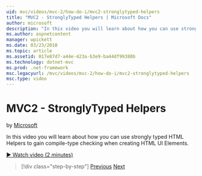 ```yaml
---
uid: mvc/videos/mvc-2/how-do-i/mvc2-stronglytyped-helpers
title: "MVC2 - StronglyTyped Helpers | Microsoft Docs"
author: microsoft
description: "In this video you will learn about how you can use strongly typed HTML Helpers to gain compile-type checking when creating HTML UI Elements."
ms.author: aspnetcontent
manager: wpickett
ms.date: 03/23/2010
ms.topic: article
ms.assetid: 017e87d7-a44e-423a-b3e9-ba44df99388b
ms.technology: dotnet-mvc
ms.prod: .net-framework
msc.legacyurl: /mvc/videos/mvc-2/how-do-i/mvc2-stronglytyped-helpers
msc.type: video
---
```

MVC2 - StronglyTyped Helpers
====================
by [Microsoft](https://github.com/microsoft)

In this video you will learn about how you can use strongly typed HTML Helpers to gain compile-type checking when creating HTML UI Elements.

[&#9654; Watch video (2 minutes)](https://channel9.msdn.com/Blogs/ASP-NET-Site-Videos/mvc2-stronglytyped-helpers)

>[!div class="step-by-step"]
[Previous](mvc2-html-encoding.md)
[Next](mvc2-model-validation.md)